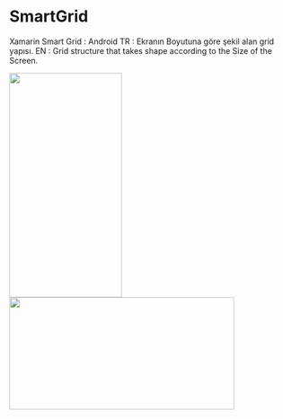 # SmartGrid
 Xamarin Smart Grid : Android
TR : Ekranın Boyutuna göre şekil alan grid yapısı.
EN : Grid structure that takes shape according to the Size of the Screen.


<img src="https://user-images.githubusercontent.com/92273328/180167527-b04128c6-5ed8-4826-9d11-6604b3914351.jpg" data-canonical-src="https://user-images.githubusercontent.com/92273328/180167527-b04128c6-5ed8-4826-9d11-6604b3914351.jpg" width="200" height="400" />
<img src="https://user-images.githubusercontent.com/92273328/180168494-d064a9fd-7df2-41ff-bdbe-dbd37b13bc40.jpg" data-canonical-src="https://user-images.githubusercontent.com/92273328/180168494-d064a9fd-7df2-41ff-bdbe-dbd37b13bc40.jpg" width="400" height="200" />

